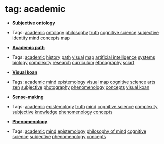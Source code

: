 
# tag: academic

 * **[Subjective ontology](../content/concepts/subjective_ontology.md)**

  * Tags:  <a class="tag" href="#!tags/academic.md">academic</a>  <a class="tag" href="#!tags/ontology.md">ontology</a>  <a class="tag" href="#!tags/philosophy.md">philosophy</a>  <a class="tag" href="#!tags/truth.md">truth</a>  <a class="tag" href="#!tags/cognitive science.md">cognitive science</a>  <a class="tag" href="#!tags/subjective.md">subjective</a>  <a class="tag" href="#!tags/identity.md">identity</a>  <a class="tag" href="#!tags/mind.md">mind</a>  <a class="tag" href="#!tags/concepts.md">concepts</a>  <a class="tag" href="#!tags/map.md">map</a>
 * **[Academic path](../content/notebook/maps/academic.md)**

  * Tags:  <a class="tag" href="#!tags/academic.md">academic</a>  <a class="tag" href="#!tags/history.md">history</a>  <a class="tag" href="#!tags/path.md">path</a>  <a class="tag" href="#!tags/visual.md">visual</a>  <a class="tag" href="#!tags/map.md">map</a>  <a class="tag" href="#!tags/artificial intelligence.md">artificial intelligence</a>  <a class="tag" href="#!tags/systems biology.md">systems biology</a>  <a class="tag" href="#!tags/complexity.md">complexity</a>  <a class="tag" href="#!tags/research.md">research</a>  <a class="tag" href="#!tags/curriculum.md">curriculum</a>  <a class="tag" href="#!tags/ethnography.md">ethnography</a>  <a class="tag" href="#!tags/sciart.md">sciart</a>
 * **[Visual koan](../content/concepts/visual_koan.md)**

  * Tags:  <a class="tag" href="#!tags/academic.md">academic</a>  <a class="tag" href="#!tags/mind.md">mind</a>  <a class="tag" href="#!tags/epistemology.md">epistemology</a>  <a class="tag" href="#!tags/visual.md">visual</a>  <a class="tag" href="#!tags/map.md">map</a>  <a class="tag" href="#!tags/cognitive science.md">cognitive science</a>  <a class="tag" href="#!tags/arts.md">arts</a>  <a class="tag" href="#!tags/zen.md">zen</a>  <a class="tag" href="#!tags/subjective.md">subjective</a>  <a class="tag" href="#!tags/photography.md">photography</a>  <a class="tag" href="#!tags/phenomenology.md">phenomenology</a>  <a class="tag" href="#!tags/concepts.md">concepts</a>  <a class="tag" href="#!tags/visual koan.md">visual koan</a>
 * **[Sense-making](../content/concepts/sense-making.md)**

  * Tags:  <a class="tag" href="#!tags/academic.md">academic</a>  <a class="tag" href="#!tags/epistemology.md">epistemology</a>  <a class="tag" href="#!tags/truth.md">truth</a>  <a class="tag" href="#!tags/mind.md">mind</a>  <a class="tag" href="#!tags/cognitive science.md">cognitive science</a>  <a class="tag" href="#!tags/complexity.md">complexity</a>  <a class="tag" href="#!tags/subjective.md">subjective</a>  <a class="tag" href="#!tags/knowledge.md">knowledge</a>  <a class="tag" href="#!tags/phenomenology.md">phenomenology</a>  <a class="tag" href="#!tags/concepts.md">concepts</a>
 * **[Phenomenology](../content/concepts/phenomenology.md)**

  * Tags:  <a class="tag" href="#!tags/academic.md">academic</a>  <a class="tag" href="#!tags/mind.md">mind</a>  <a class="tag" href="#!tags/epistemology.md">epistemology</a>  <a class="tag" href="#!tags/philosophy of mind.md">philosophy of mind</a>  <a class="tag" href="#!tags/cognitive science.md">cognitive science</a>  <a class="tag" href="#!tags/subjective.md">subjective</a>  <a class="tag" href="#!tags/phenomenology.md">phenomenology</a>  <a class="tag" href="#!tags/concepts.md">concepts</a>
